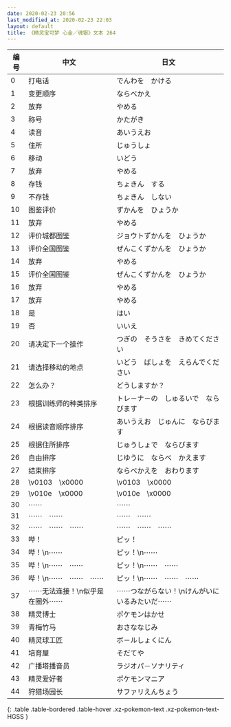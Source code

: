 ```yaml
---
date: 2020-02-23 20:56
last_modified_at: 2020-02-23 22:03
layout: default
title: 《精灵宝可梦 心金／魂银》文本 264
---
```

| 编号 | 中文 | 日文 |
| ---- | ---- | ---- |
| 0 | 打电话 | でんわを　かける |
| 1 | 变更顺序 | ならべかえ |
| 2 | 放弃 | やめる |
| 3 | 称号 | かたがき |
| 4 | 读音 | あいうえお |
| 5 | 住所 | じゅうしょ |
| 6 | 移动 | いどう |
| 7 | 放弃 | やめる |
| 8 | 存钱 | ちょきん　する |
| 9 | 不存钱 | ちょきん　しない |
| 10 | 图鉴评价 | ずかんを　ひょうか |
| 11 | 放弃 | やめる |
| 12 | 评价城都图鉴 | ジョウトずかんを　ひょうか |
| 13 | 评价全国图鉴 | ぜんこくずかんを　ひょうか |
| 14 | 放弃 | やめる |
| 15 | 评价全国图鉴 | ぜんこくずかんを　ひょうか |
| 16 | 放弃 | やめる |
| 17 | 放弃 | やめる |
| 18 | 是 | はい |
| 19 | 否 | いいえ |
| 20 | 请决定下一个操作 | つぎの　そうさを　きめてください |
| 21 | 请选择移动的地点 | いどう　ばしょを　えらんでください |
| 22 | 怎么办？ | どうしますか？ |
| 23 | 根据训练师的种类排序 | トレ－ナ－の　しゅるいで　ならびます |
| 24 | 根据读音顺序排序 | あいうえお　じゅんに　ならびます |
| 25 | 根据住所排序 | じゅうしょで　ならびます |
| 26 | 自由排序 | じゆうに　ならべ　かえます |
| 27 | 结束排序 | ならべかえを　おわります |
| 28 | \v0103　\x0000 | \v0103　\x0000 |
| 29 | \v010e　\x0000 | \v010e　\x0000 |
| 30 | ⋯⋯ | ⋯⋯ |
| 31 | ⋯⋯　⋯⋯ | ⋯⋯　⋯⋯ |
| 32 | ⋯⋯　⋯⋯　⋯⋯ | ⋯⋯　⋯⋯　⋯⋯ |
| 33 | 哔！ | ピッ！ |
| 34 | 哔！\n⋯⋯ | ピッ！\n⋯⋯ |
| 35 | 哔！\n⋯⋯　⋯⋯ | ピッ！\n⋯⋯　⋯⋯ |
| 36 | 哔！\n⋯⋯　⋯⋯　⋯⋯ | ピッ！\n⋯⋯　⋯⋯　⋯⋯ |
| 37 | ⋯⋯无法连接！\n似乎是在圈外⋯⋯ | ⋯⋯つながらない！\nけんがいに　いるみたいだ⋯⋯ |
| 38 | 精灵博士 | ポケモンはかせ |
| 39 | 青梅竹马 | おさななじみ |
| 40 | 精灵球工匠 | ボ－ルしょくにん |
| 41 | 培育屋 | そだてや |
| 42 | 广播塔播音员 | ラジオパ－ソナリティ |
| 43 | 精灵爱好者 | ポケモンマニア |
| 44 | 狩猎场园长 | サファリえんちょう |
{: .table .table-bordered .table-hover .xz-pokemon-text .xz-pokemon-text-HGSS }